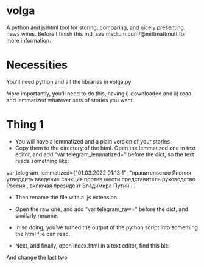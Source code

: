 # volga
A python and js/html tool for storing, comparing, and nicely presenting news wires. Before I finish this md, see medium.com/@mittmattmutt for more information.

# Necessities
You'll need python and all the libraries in volga.py

More importantly, you'll need to do this, having i) downloaded and ii) read and lemmatized whatever sets of stories you want.
# Thing 1
* You will have a lemmatized and a plain version of your stories.
* Copy them to the directory of the html. Open the lemmatized one in text editor, and add "var telegram_lemmatized=" before the dict, so the text reads something like:

var telegram_lemmatized={"01.03.2022 01:13:1": "правительство Япония утвердить введение санкция против шести представитель руководство Россия , включая президент Владимира Путин ...

* Then rename the file with a .js extension.

* Open the raw one, and add "var telegram_raw=" before the dict, and similarly rename.

* In so doing, you've turned the output of the python script into something the html file can read.

* Next, and finally, open index.html in a text editor, find this bit:

<title>Volga</title>
<script src="https://cdn.jsdelivr.net/npm/chart.js"></script>
<script src="513_lemmatized_ua.js"></script>
<script src="513_raw_ua.js"></script>
<link href="https://cdn.jsdelivr.net/npm/bootstrap@5.0.2/dist/css/bootstrap.min.css" rel="stylesheet" integrity="sha384-EVSTQN3/azprG1Anm3QDgpJLIm9Nao0Yz1ztcQTwFspd3yD65VohhpuuCOmLASjC" crossorigin="anonymous">

And change the last two <script src>'s so that they point towards the .js's you made above.

# Thing 2
  * In a rush to finish this, I didn't end up implementing in the html a way to autogenerate the x-axis. So you need to enter it manually. Go to l155, which reads
  const labels = Array.from({length : 37}, (_, v) => v+1)
  
  And change 37 to how many days coverage you have.
  
